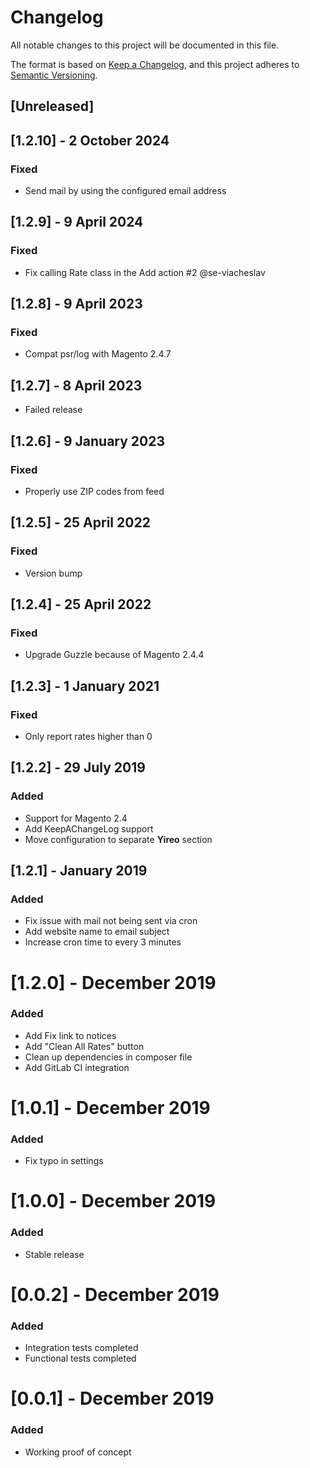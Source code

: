# Changelog
All notable changes to this project will be documented in this file.

The format is based on [Keep a Changelog](https://keepachangelog.com/en/1.0.0/),
and this project adheres to [Semantic Versioning](https://semver.org/spec/v2.0.0.html).

## [Unreleased]

## [1.2.10] - 2 October 2024
### Fixed
- Send mail by using the configured email address

## [1.2.9] - 9 April 2024
### Fixed
- Fix calling Rate class in the Add action #2 @se-viacheslav

## [1.2.8] - 9 April 2023
### Fixed
- Compat psr/log with Magento 2.4.7

## [1.2.7] - 8 April 2023
- Failed release

## [1.2.6] - 9 January 2023
### Fixed
- Properly use ZIP codes from feed

## [1.2.5] - 25 April 2022
### Fixed
- Version bump

## [1.2.4] - 25 April 2022
### Fixed
- Upgrade Guzzle because of Magento 2.4.4

## [1.2.3] - 1 January 2021
### Fixed
- Only report rates higher than 0

## [1.2.2] - 29 July 2019
### Added
- Support for Magento 2.4
- Add KeepAChangeLog support
- Move configuration to separate **Yireo** section

## [1.2.1] - January 2019
### Added
- Fix issue with mail not being sent via cron
- Add website name to email subject
- Increase cron time to every 3 minutes

# [1.2.0] - December 2019
### Added
- Add Fix link to notices
- Add "Clean All Rates" button
- Clean up dependencies in composer file
- Add GitLab CI integration

# [1.0.1] - December 2019
### Added
- Fix typo in settings

# [1.0.0] - December 2019
### Added
- Stable release

# [0.0.2] - December 2019
### Added
- Integration tests completed
- Functional tests completed

# [0.0.1] - December 2019
### Added
- Working proof of concept
